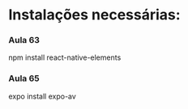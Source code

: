# Instalações necessárias:

### Aula 63

npm install react-native-elements

### Aula 65

expo install expo-av
